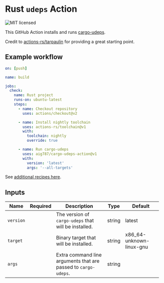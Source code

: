 # Rust `udeps` Action

![MIT licensed](https://img.shields.io/badge/license-MIT-blue.svg)

This GitHub Action installs and runs [cargo-udeps](https://github.com/est31/cargo-udeps).

Credit to [actions-rs/tarpaulin](https://github.com/actions-rs/tarpaulin) for providing a great starting point.

## Example workflow

```yaml
on: [push]

name: build

jobs:
  check:
    name: Rust project
    runs-on: ubuntu-latest
    steps:
      - name: Checkout repository
        uses: actions/checkout@v2

      - name: Install nightly toolchain
        uses: actions-rs/toolchain@v1
        with:
          toolchain: nightly
          override: true

      - name: Run cargo-udeps
        uses: aig787/cargo-udeps-action@v1
        with:
          version: 'latest'
          args: '--all-targets'
```

See [additional recipes here](https://github.com/actions-rs/meta).

## Inputs

| Name        | Required | Description                                                                                              | Type   | Default |
| ------------| :------: | ---------------------------------------------------------------------------------------------------------| ------ | --------|
| `version`   |          | The version of `cargo-udeps` that will be installed.                                                     | string | latest  |
| `target`    |          | Binary target that will be installed.                                                                    | string | x86_64-unknown-linux-gnu  |
| `args`      |          | Extra command line arguments that are passed to `cargo-udeps`.                                       | string |         |
